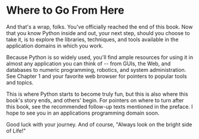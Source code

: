 # Where to Go From Here
And that's a wrap, folks. You've officially reached the end of this book. Now that you know Python inside and out, your next step, should you choose to take it, is to explore the libraries, techniques, and tools available in the application domains in which you work.

Because Python is so widely used, you'll find ample resources for using it in almost any application you can think of -- from GUIs, the Web, and databases to numeric programming, robotics, and system administration. See Chapter 1 and your favorite web browser for pointers to popular tools and topics.

This is where Python starts to become truly fun, but this is also where this book's story ends, and others' begin. For pointers on where to turn after this book, see the recommended follow-up texts mentioned in the preface. I hope to see you in an applications programming domain soon.

Good luck with your journey. And of course, "Always look on the bright side of Life!"
